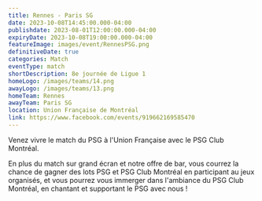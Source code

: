 ```yaml
---
title: Rennes - Paris SG
date: 2023-10-08T14:45:00.000-04:00
publishdate: 2023-08-01T12:00:00.000-04:00
expiryDate: 2023-10-08T19:00:00.000-04:00
featureImage: images/event/RennesPSG.png
definitiveDate: true
categories: Match
eventType: match
shortDescription: 8e journée de Ligue 1
homeLogo: /images/teams/14.png
awayLogo: /images/teams/13.png
homeTeam: Rennes
awayTeam: Paris SG
location: Union Française de Montréal
link: https://www.facebook.com/events/919662169585470
---
```


Venez vivre le match du PSG à l'Union Française avec le PSG Club Montréal.

En plus du match sur grand écran et notre offre de bar, vous courrez la chance de gagner des lots PSG et PSG Club Montréal en participant au jeux organisés, et vous pourrez vous immerger dans l'ambiance du PSG Club Montréal, en chantant et supportant le PSG avec nous !
